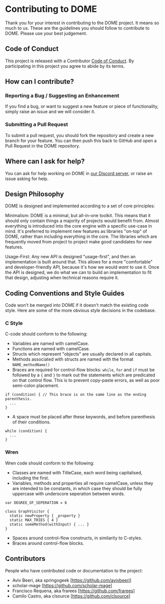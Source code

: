 # Contributing to DOME

Thank you for your interest in contributing to the DOME project. It means so much to us.
These are the guidelines you should follow to contribute to DOME. Please use your best judgement.

## Code of Conduct

This project is released with a Contributor [Code of Conduct](https://github.com/avivbeeri/dome/blob/master/CODE_OF_CONDUCT.md). 
By participating in this project you agree to abide by its terms.

## How can I contribute?

### Reporting a Bug / Suggesting an Enhancement

If you find a bug, or want to suggest a new feature or piece of functionality, simply raise an issue and we will consider it.

### Submitting a Pull Request

To submit a pull request, you should fork the repository and create a new branch for your feature. You can then push this back to GitHub and open a Pull Request in the DOME repository.

## Where can I ask for help?

You can ask for help working on DOME in [our Discord server](https://github.com/avivbeeri/dome), or raise an issue asking for help.

## Design Philosophy

DOME is designed and implemented according to a set of core principles:

Minimalism: DOME is a minimal, but all-in-one toolkit. This means that it should only contain things a majority of projects would benefit from. Almost everything is introduced into the core engine with a specific use-case in mind. It's preferred to implement new features as libraries "on-top" of DOME, rather than including everything in the core. The libraries which are frequently moved from project to project make good candidates for new features.

Usage-First: Any new API is designed "usage-first", and then an implementation is built around that. This allows for a more "comfortable" and developer-friendly API, because it's how we would _want_ to use it. Once the API is designed, we do what we can to build an implementation to fit that design, adjusting when technical reasons require it.


## Coding Conventions and Style Guides

Code won't be merged into DOME if it doesn't match the existing code style. Here are some of the more obvious style decisions in the codebase.

### C Style

C-code should conform to the following:

* Variables are named with camelCase.
* Functions are named with camelCase.
* Structs which represent "objects" are usually declared in all capitals.
* Methods associated with structs are named with the format `NAME_methodName()`
* Braces are required for control-flow blocks: `while`, `for` and `if` must be followed by a `{` and `}` to mark out the statements which are predicated on that control flow. This is to prevent copy-paste errors, as well as poor semi-colon placement.
```
if (condition) { // This brace is on the same line as the ending parenthesis.
  ...
}
```

* A space must be placed after these keywords, and before parenthesis of their conditions.
```
while (condition) {
  ...
}
```

### Wren

Wren code should conform to the following:

* Classes are named with TitleCase, each word being capitalised, including the first.
* Variables, methods and properties all require camelCase, unless they are intended to be constants, in which case they should be fully uppercase with underscore seperation between words.
```
var DEGREE_OF_SEPERATION = 6

class GraphVisitor {
  static newProperty { _property }
  static MAX_TRIES { 4 }
  static someMethod(withInput) { ... }
}
```
* Spaces around control-flow constructs, in similarity to C-styles.
* Braces around control-flow blocks.

## Contributors

People who have contributed code or documentation to the project:
* Aviv Beeri, aka springogeek [https://github.com/avivbeeri]
* scholar-mage [https://github.com/scholar-mage]
* Francisco Requena, aka frarees [https://github.com/frarees]
* Camilo Castro, aka clsource [https://github.com/clsource]
